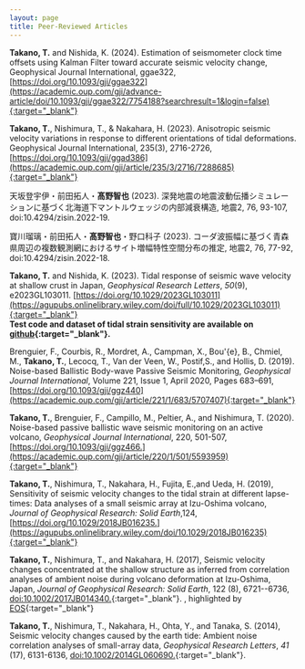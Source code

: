 ```yaml
---
layout: page
title: Peer-Reviewed Articles
---
```


**Takano, T.** and Nishida, K. (2024). Estimation of seismometer clock time offsets using Kalman Filter toward accurate seismic velocity change, Geophysical Journal International, ggae322, [https://doi.org/10.1093/gji/ggae322](https://academic.oup.com/gji/advance-article/doi/10.1093/gji/ggae322/7754188?searchresult=1&login=false){:target="_blank"}


**Takano, T.**, Nishimura, T., & Nakahara, H. (2023). Anisotropic seismic velocity variations in response to different orientations of tidal deformations. Geophysical Journal International, 235(3), 2716-2726, [https://doi.org/10.1093/gji/ggad386](https://academic.oup.com/gji/article/235/3/2716/7288685){:target="_blank"}

天坂登宇伊・前田拓人・**髙野智也** (2023). 深発地震の地震波動伝播シミュレーションに基づく北海道下マントルウェッジの内部減衰構造, 地震2, 76, 93-107, doi:10.4294/zisin.2022-19.

寶川瑠璃・前田拓人・**髙野智也**・野口科子 (2023). コーダ波振幅に基づく青森県周辺の複数観測網におけるサイト増幅特性空間分布の推定, 地震2, 76, 77-92, doi:10.4294/zisin.2022-18.

**Takano, T.** and Nishida, K. (2023). Tidal response of seismic wave velocity at shallow crust in Japan, *Geophysical Research Letters*, *50*(9), e2023GL103011. [https://doi.org/10.1029/2023GL103011](https://agupubs.onlinelibrary.wiley.com/doi/full/10.1029/2023GL103011){:target="_blank"}    
**Test code and dataset of tidal strain sensitivity are available on [github](https://github.com/tomoyatakano/Takano-Nishida2023){:target="_blank"}.**


Brenguier, F., Courbis, R.,  Mordret, A., Campman, X., Bou\'{e}, B., Chmiel, M., **Takano, T.**, Lecocq, T., Van der Veen, W., Postif,S., and Hollis, D. (2019). Noise-based Ballistic Body-wave Passive Seismic Monitoring, *Geophysical Journal International*, Volume 221, Issue 1, April 2020, Pages 683–691, [https://doi.org/10.1093/gji/ggz440](https://academic.oup.com/gji/article/221/1/683/5707407){:target="_blank"}

**Takano, T.**, Brenguier, F., Campillo, M., Peltier, A., and Nishimura, T. (2020). Noise-based passive ballistic wave seismic monitoring on an active volcano, *Geophysical Journal International*, 220, 501-507, [https://doi.org/10.1093/gji/ggz466.](https://academic.oup.com/gji/article/220/1/501/5593959){:target="_blank"} 

**Takano, T.**, Nishimura, T., Nakahara, H., Fujita, E.,and Ueda, H. (2019), Sensitivity of seismic velocity changes to the tidal strain at different lapse-times: Data analyses of a small seismic array at Izu-Oshima volcano, *Journal of Geophysical Research: Solid Earth*,124,[https://doi.org/10.1029/2018JB016235.](https://agupubs.onlinelibrary.wiley.com/doi/10.1029/2018JB016235){:target="_blank"}

**Takano, T.**, Nishimura, T., and Nakahara, H. (2017), Seismic velocity changes concentrated at the shallow structure as inferred from correlation analyses of ambient noise during volcano deformation at Izu-Oshima, Japan, *Journal of Geophysical Research: Solid Earth*, 122 (8), 6721--6736, [doi:10.1002/2017JB014340.](https://agupubs.onlinelibrary.wiley.com/doi/full/10.1002/2017JB014340){:target="_blank"}. , highlighted by [EOS](https://eos.org/research-spotlights/quiet-volcanic-activity-changes-speed-of-ambient-seismic-waves){:target="_blank"}

**Takano, T.**, Nishimura, T., Nakahara, H., Ohta, Y., and Tanaka, S. (2014), Seismic velocity changes caused by the earth tide: Ambient noise correlation analyses of small-array data,  *Geophysical Research Letters*, *41* (17), 6131-6136, [doi:10.1002/2014GL060690.](https://agupubs.onlinelibrary.wiley.com/doi/full/10.1002/2014GL060690){:target="_blank"}. 

